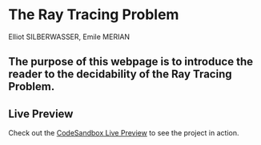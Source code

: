 # The Ray Tracing Problem
Elliot SILBERWASSER, Emile MERIAN
## The purpose of this webpage is to introduce the reader to the decidability of the Ray Tracing Problem.

## Live Preview

Check out the [CodeSandbox Live Preview](https://codesandbox.io/s/your-sandbox-id) to see the project in action.
